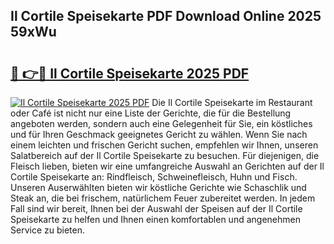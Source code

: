 ## Il Cortile Speisekarte PDF Download Online 2025 59xWu

# <h2><a href="http://gc6dws.nevu.top/?p=Il+Cortile+Speisekarte">🔗 👉🔴 Il Cortile Speisekarte 2025 PDF</a></h2>

[![Il Cortile Speisekarte 2025 PDF](https://i.imgur.com/dBaPXMq.png)](http://gc6dws.nevu.top/?p=Il+Cortile+Speisekarte)
Die Il Cortile Speisekarte im Restaurant oder Café ist nicht nur eine Liste der Gerichte, die für die Bestellung angeboten werden, sondern auch eine Gelegenheit für Sie, ein köstliches und für Ihren Geschmack geeignetes Gericht zu wählen. Wenn Sie nach einem leichten und frischen Gericht suchen, empfehlen wir Ihnen, unseren Salatbereich auf der Il Cortile Speisekarte zu besuchen. Für diejenigen, die Fleisch lieben, bieten wir eine umfangreiche Auswahl an Gerichten auf der Il Cortile Speisekarte an: Rindfleisch, Schweinefleisch, Huhn und Fisch. Unseren Auserwählten bieten wir köstliche Gerichte wie Schaschlik und Steak an, die bei frischem, natürlichem Feuer zubereitet werden. In jedem Fall sind wir bereit, Ihnen bei der Auswahl der Speisen auf der Il Cortile Speisekarte zu helfen und Ihnen einen komfortablen und angenehmen Service zu bieten.
